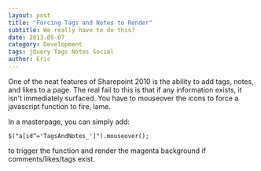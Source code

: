 ```yaml
---
layout: post
title: "Forcing Tags and Notes to Render"
subtitle: We really have to do this? 
date: 2013-05-07
category: Development
tags: jQuery Tags Notes Social
author: Eric
---
```

One of the neat features of Sharepoint 2010 is the ability to add tags, notes, and likes to a page. The real fail to this is that if any information exists, it isn't immediately surfaced. You have to mouseover the icons to force a javascript function to fire, lame.

In a masterpage, you can simply add: 

`$("a[id^='TagsAndNotes_']").mouseover();`

to trigger the function and render the magenta background if comments/likes/tags exist.

